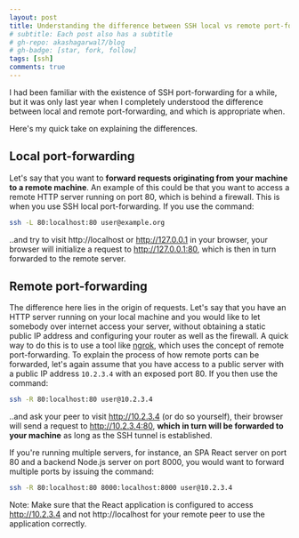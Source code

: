 ```yaml
---
layout: post
title: Understanding the difference between SSH local vs remote port-forwarding
# subtitle: Each post also has a subtitle
# gh-repo: akashagarwal7/blog
# gh-badge: [star, fork, follow]
tags: [ssh]
comments: true
---
```


I had been familiar with the existence of SSH port-forwarding for a while, but it was only last year when I completely understood the difference between local and remote port-forwarding, and which is appropriate when.

Here's my quick take on explaining the differences.

## Local port-forwarding

Let's say that you want to **forward requests originating from your machine to a remote machine**. An example of this could be that you want to access a remote HTTP server running on port 80, which is behind a firewall. This is when you use SSH local port-forwarding. If you use the command:

```sh
ssh -L 80:localhost:80 user@example.org
```

..and try to visit http://localhost or http://127.0.0.1 in your browser, your browser will initialize a request to http://127.0.0.1:80, which is then in turn forwarded to the remote server.

## Remote port-forwarding

The difference here lies in the origin of requests. Let's say that you have an HTTP server running on your local machine and you would like to let somebody over internet access your server, without obtaining a static public IP address and configuring your router as well as the firewall. A quick way to do this is to use a tool like [ngrok](https://ngrok.com), which uses the concept of remote port-forwarding.
To explain the process of how remote ports can be forwarded, let's again assume that you have access to a public server with a public IP address `10.2.3.4` with an exposed port 80. If you then use the command: 

```sh
ssh -R 80:localhost:80 user@10.2.3.4
```

..and ask your peer to visit http://10.2.3.4 (or do so yourself), their browser will send a request to http://10.2.3.4:80, **which in turn will be forwarded to your machine** as long as the SSH tunnel is established.

If you're running multiple servers, for instance, an SPA React server on port 80 and a backend Node.js server on port 8000, you would want to forward multiple ports by issuing the command:

```sh
ssh -R 80:localhost:80 8000:localhost:8000 user@10.2.3.4
```

Note: Make sure that the React application is configured to access http://10.2.3.4 and not http://localhost for your remote peer to use the application correctly.